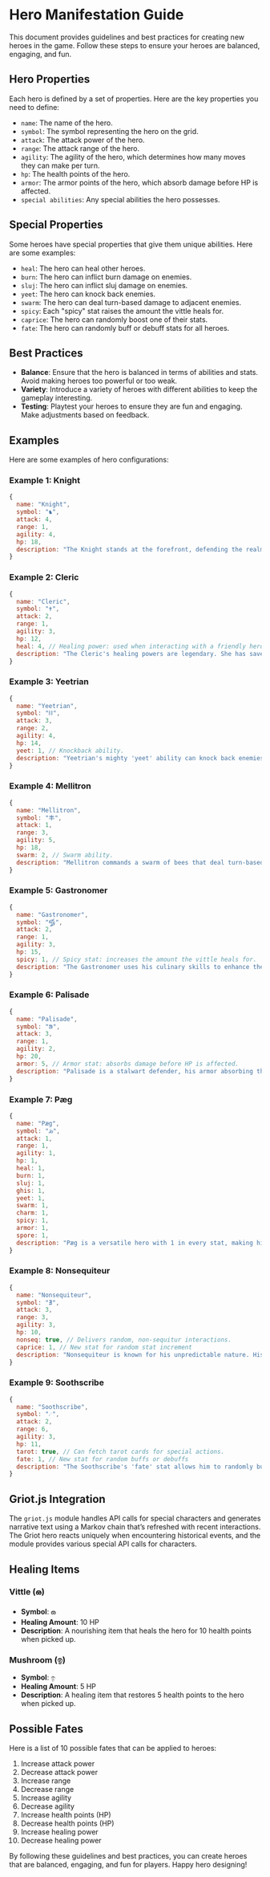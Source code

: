 # Hero Manifestation Guide

This document provides guidelines and best practices for creating new heroes in the game. Follow these steps to ensure your heroes are balanced, engaging, and fun.

## Hero Properties

Each hero is defined by a set of properties. Here are the key properties you need to define:

- `name`: The name of the hero.
- `symbol`: The symbol representing the hero on the grid.
- `attack`: The attack power of the hero.
- `range`: The attack range of the hero.
- `agility`: The agility of the hero, which determines how many moves they can make per turn.
- `hp`: The health points of the hero.
- `armor`: The armor points of the hero, which absorb damage before HP is affected.
- `special abilities`: Any special abilities the hero possesses.

## Special Properties

Some heroes have special properties that give them unique abilities. Here are some examples:

- `heal`: The hero can heal other heroes.
- `burn`: The hero can inflict burn damage on enemies.
- `sluj`: The hero can inflict sluj damage on enemies.
- `yeet`: The hero can knock back enemies.
- `swarm`: The hero can deal turn-based damage to adjacent enemies.
- `spicy`: Each "spicy" stat raises the amount the vittle heals for.
- `caprice`: The hero can randomly boost one of their stats.
- `fate`: The hero can randomly buff or debuff stats for all heroes.

## Best Practices

- **Balance**: Ensure that the hero is balanced in terms of abilities and stats. Avoid making heroes too powerful or too weak.
- **Variety**: Introduce a variety of heroes with different abilities to keep the gameplay interesting.
- **Testing**: Playtest your heroes to ensure they are fun and engaging. Make adjustments based on feedback.

## Examples

Here are some examples of hero configurations:

### Example 1: Knight

```javascript
{
  name: "Knight",
  symbol: "♞",
  attack: 4,
  range: 1,
  agility: 4,
  hp: 18,
  description: "The Knight stands at the forefront, defending the realm with unwavering courage. Known for his unbreakable defense, he once held the line against an entire army, his shield never faltering."
}
```

### Example 2: Cleric

```javascript
{
  name: "Cleric",
  symbol: "✝",
  attack: 2,
  range: 1,
  agility: 3,
  hp: 12,
  heal: 4, // Healing power: used when interacting with a friendly hero.
  description: "The Cleric's healing powers are legendary. She has saved countless lives on the battlefield, her touch mending wounds and restoring hope."
}
```

### Example 3: Yeetrian

```javascript
{
  name: "Yeetrian",
  symbol: "⛓",
  attack: 3,
  range: 2,
  agility: 4,
  hp: 14,
  yeet: 1, // Knockback ability.
  description: "Yeetrian's mighty 'yeet' ability can knock back enemies with a single blow, sending them crashing into walls and obstacles. His strength is unmatched, and his enemies fear his powerful strikes."
}
```

### Example 4: Mellitron

```javascript
{
  name: "Mellitron",
  symbol: "丰",
  attack: 1,
  range: 3,
  agility: 5,
  hp: 18,
  swarm: 2, // Swarm ability.
  description: "Mellitron commands a swarm of bees that deal turn-based damage to any enemy in an adjacent tile. His bees sting with relentless fury, and his enemies are left in agony."
}
```

### Example 5: Gastronomer

```javascript
{
  name: "Gastronomer",
  symbol: "𑍐",
  attack: 2,
  range: 1,
  agility: 3,
  hp: 15,
  spicy: 1, // Spicy stat: increases the amount the vittle heals for.
  description: "The Gastronomer uses his culinary skills to enhance the healing properties of vittles. Each 'spicy' stat raises the amount the vittle heals for, making him a valuable asset in prolonged battles."
}
```

### Example 6: Palisade

```javascript
{
  name: "Palisade",
  symbol: "ᱟ",
  attack: 3,
  range: 1,
  agility: 2,
  hp: 20,
  armor: 5, // Armor stat: absorbs damage before HP is affected.
  description: "Palisade is a stalwart defender, his armor absorbing the brunt of enemy attacks. He stands as a bulwark against the forces of darkness, his resolve unshakable."
}
```

### Example 7: Pæg

```javascript
{
  name: "Pæg",
  symbol: "ꚤ",
  attack: 1,
  range: 1,
  agility: 1,
  hp: 1,
  heal: 1,
  burn: 1,
  sluj: 1,
  ghis: 1,
  yeet: 1,
  swarm: 1,
  charm: 1,
  spicy: 1,
  armor: 1,
  spore: 1,
  description: "Pæg is a versatile hero with 1 in every stat, making him a jack-of-all-trades but master of none."
}
```

### Example 8: Nonsequiteur

```javascript
{
  name: "Nonsequiteur",
  symbol: "∄",
  attack: 3,
  range: 3,
  agility: 3,
  hp: 10,
  nonseq: true, // Delivers random, non-sequitur interactions.
  caprice: 1, // New stat for random stat increment
  description: "Nonsequiteur is known for his unpredictable nature. His 'caprice' stat allows him to randomly boost one of his stats, making him a wild card in any battle."
}
```

### Example 9: Soothscribe

```javascript
{
  name: "Soothscribe",
  symbol: "☄",
  attack: 2,
  range: 6,
  agility: 3,
  hp: 11,
  tarot: true, // Can fetch tarot cards for special actions.
  fate: 1, // New stat for random buffs or debuffs
  description: "The Soothscribe's 'fate' stat allows him to randomly buff or debuff stats for all heroes, making him a master of unpredictability."
}
```

## Griot.js Integration

The `griot.js` module handles API calls for special characters and generates narrative text using a Markov chain that’s refreshed with recent interactions. The Griot hero reacts uniquely when encountering historical events, and the module provides various special API calls for characters.

## Healing Items

### Vittle (ౚ)

- **Symbol**: ౚ
- **Healing Amount**: 10 HP
- **Description**: A nourishing item that heals the hero for 10 health points when picked up.

### Mushroom (ඉ)

- **Symbol**: ඉ
- **Healing Amount**: 5 HP
- **Description**: A healing item that restores 5 health points to the hero when picked up.

## Possible Fates

Here is a list of 10 possible fates that can be applied to heroes:

1. Increase attack power
2. Decrease attack power
3. Increase range
4. Decrease range
5. Increase agility
6. Decrease agility
7. Increase health points (HP)
8. Decrease health points (HP)
9. Increase healing power
10. Decrease healing power

By following these guidelines and best practices, you can create heroes that are balanced, engaging, and fun for players. Happy hero designing!
